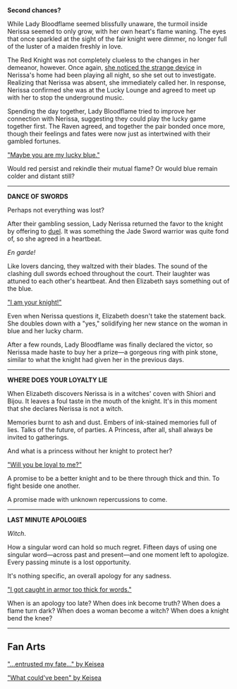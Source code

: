 <!-- title: Finding Shelter in the Shadows of Hope-->

**Second chances?**

While Lady Bloodflame seemed blissfully unaware, the turmoil inside Nerissa seemed to only grow, with her own heart's flame waning. The eyes that once sparkled at the sight of the fair knight were dimmer, no longer full of the luster of a maiden freshly in love.

The Red Knight was not completely clueless to the changes in her demeanor, however. Once again, [she noticed the strange device](https://youtu.be/b-jTHH6GK5w?t=980) in Nerissa's home had been playing all night, so she set out to investigate. Realizing that Nerissa was absent, she immediately called her. In response, Nerissa confirmed she was at the Lucky Lounge and agreed to meet up with her to stop the underground music.

Spending the day together, Lady Bloodflame tried to improve her connection with Nerissa, suggesting they could play the lucky game together first. The Raven agreed, and together the pair bonded once more, though their feelings and fates were now just as intertwined with their gambled fortunes.

["Maybe you are my lucky blue."](https://www.youtube.com/live/b-jTHH6GK5w?si=SGFe8V8u909-nM1L&t=2025)

Would red persist and rekindle their mutual flame? Or would blue remain colder and distant still?

---

**DANCE OF SWORDS**

Perhaps not everything was lost?

After their gambling session, Lady Nerissa returned the favor to the knight by offering to [duel](https://youtu.be/b-jTHH6GK5w?t=2110). It was something the Jade Sword warrior was quite fond of, so she agreed in a heartbeat.

_En garde!_

Like lovers dancing, they waltzed with their blades. The sound of the clashing dull swords echoed throughout the court. Their laughter was attuned to each other's heartbeat. And then Elizabeth says something out of the blue.

["I am your knight!"](https://www.youtube.com/live/b-jTHH6GK5w?si=iZB5pI1FOkv_Iq_t&t=2213)

Even when Nerissa questions it, Elizabeth doesn't take the statement back. She doubles down with a "yes," solidifying her new stance on the woman in blue and her lucky charm.

After a few rounds, Lady Bloodflame was finally declared the victor, so Nerissa made haste to buy her a prize—a gorgeous ring with pink stone, similar to what the knight had given her in the previous days.

---

**WHERE DOES YOUR LOYALTY LIE**

When Elizabeth discovers Nerissa is in a witches' coven with Shiori and Bijou. It leaves a foul taste in the mouth of the knight. It's in this moment that she declares Nerissa is not a witch.

Memories burnt to ash and dust. Embers of ink-stained memories full of lies. Talks of the future, of parties. A Princess, after all, shall always be invited to gatherings.

And what is a princess without her knight to protect her?

["Will you be loyal to me?"](https://www.youtube.com/live/b-jTHH6GK5w?si=FWJgtvNqpWqnfTkF&t=3123)

A promise to be a better knight and to be there through thick and thin. To fight beside one another.

A promise made with unknown repercussions to come.

---

**LAST MINUTE APOLOGIES**

_Witch_.

How a singular word can hold so much regret. Fifteen days of using one singular word—across past and present—and one moment left to apologize. Every passing minute is a lost opportunity.

It's nothing specific, an overall apology for any sadness.

["I got caught in armor too thick for words."](https://www.youtube.com/live/b-jTHH6GK5w?si=7NiwPGwPqMvY70Gr&t=3472)

When is an apology too late?
When does ink become truth?
When does a flame turn dark?
When does a woman become a witch?
When does a knight bend the knee?

---

## Fan Arts

["...entrusted my fate..." by Keisea](https://x.com/Keiseeaaa/status/1921816580691726507)

["What could've been" by Keisea](https://x.com/Keiseeaaa/status/1920620111464992799)
